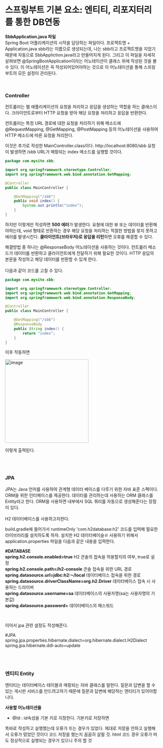 <h1>스프링부트 기본 요소: 엔티티, 리포지터리를 통한 DB연동</h1>

**SbbApplication.java 파일** <br>
Spring Boot 어플리케이션의 시작을 담당하는 파일이다.
프로젝트명 + Application.java sbb라는 이름으로 생성되는데, 나는 sbb라고 프로젝트명을 지었기 때문에 자동으로 SbbAppliction.java라고 만들어지게 된다.
그리고 이 파일을 자세히 살펴보면 @SpringBootApplication이라는 어노테이션이 클래스 위에 작성된 것을 볼 수 있다.
이 어노테이션은 꼭 작성되어있어야하는 것으로 이 어노테이션을 통해 스프링부트의 모든 설정이 관리된다.

<br>

<h3>Controller</h3>
컨트롤러는 웹 애플리케이션의 요청을 처리하고 응답을 생성하는 역할을 하는 클래스이다.
크라이언트로부터 HTTP 요청을 받아 해당 요청을 처리하고 응답을 반환한다.

컨트롤러는 특정 URL 경로에 대한 요청을 처리하기 위해 메소드에 @RequestMapping, @GetMapping, @PostMapping 등의 어노테이션을 사용하여 HTTP 메소드에 따른 요청을 처리한다.

이것은 추가로 작성한 MainController.class이다.
http://localhost:8080/sbb 요청이 발생하면 /sbb URL가 매핑되는 index 메소드를 실행할 것이다.

```java
package com.mysite.sbb;

import org.springframework.stereotype.Controller;
import org.springframework.web.bind.annotation.GetMapping;

@Controller
public class MainController {

    @GetMapping("/sbb")
    public void index() {
        System.out.println("index");
    }
}
```

하지만 이렇게만 작성하면 **500 에러**가 발생한다.
요쳥에 대한 뷰 또는 데이터를 반환해야하는데, void 형태로 반환하는 경우 해당 요청을 처리하는 적절한 방법을 찾지 못하고 에러를 발생시킨다.
**클라이언트(브라우저)로 응답을 리턴**하면 오류를 해결할 수 있다.

해결방법 중 하나는 @ResponseBody 어노테이션을 사용하는 것이다.
컨트롤러 메소드가 데이터를 반환하고 클라이언트에게 전달하기 위해 필요한 것이다.
HTTP 응답의 본문을 작성하고 해당 데이터를 반환할 수 있게 한다.
<br><br>
다음과 같이 코드를 고칠 수 있다.

```java
package com.mysite.sbb;

import org.springframework.stereotype.Controller;
import org.springframework.web.bind.annotation.GetMapping;
import org.springframework.web.bind.annotation.ResponseBody;

@Controller
public class MainController {

    @GetMapping("/sbb")
    @ResponseBody
    public String index() {
        return "index";
    }
}
```

이후 작동하면

<img width="274" alt="image" src="https://github.com/orieasy1/2023-2-WebStudy-backend/assets/129071350/8caa086e-a274-4870-8e09-2a39860d75b1">

이렇게 출력된다.

<br><br>

<h3>JPA</h3>
JPA는 Java 언어를 사용하여 관계형 데이터 베이스를 다루기 위한 자바 표준 스펙이다.
ORM을 위한 인터페이스를 제공한다.
데이터를 관리하는데 사용하는 ORM 클래스를 Entity라고 한다.
ORM을 사용하면 내부에서 SQL 쿼리를 자동으로 생성해준다는 장점이 있다.
<br><br>
H2 데이터베이스를 사용하고자한다.

build.gradle에 들어가서 runtimeOnly 'com.h2database:h2' 코드를 입력해 필요한 라이브러리를 설치하도록 하자.
설치한 H2 데이터베이슬ㄹ 사용하기 위해서 application.properties 파일을 다음과 같은 내용을 입력한다.
<br>

**#DATABASE** <br>
**spring.h2.console.enabled=true**    H2 콘솔의 접속을 허용할지의 여부, true로 설정 <br>
**spring.h2.console.path=/h2-console**    콘솔 접속을 위한 URL 경로 <br>
**spring.datasource.url=jdbc:h2:~/local**    데이터베이스 접속을 위한 경로 <br>
**spring.datasource.driverClassName=org.h2.Driver** 데이터베이스 접속 시 사용하는 드라이버 <br>
**spring.datasource.username=sa**  데이터베이스의 사용자명(sa는 사용자명의 기본값) <br>
**spring.datasource.password=**    데이터베이스의 패스워드<br>

<br>

이어서 jpa 관련 설정도 작성해준다.

#JPA <br>
spring.jpa.properties.hibernate.dialect=org.hibernate.dialect.H2Dialect <br>
spring.jpa.hibernate.ddl-auto=update <br>

<br><br>

<h3>엔티티 Entity</h3>
엔티티는 데이터베이스 테이블과 매핑되는 자바 클래스를 말한다.
질문과 답변을 할 수 있는 게시판 서비스를 만드려고하기 때문에 질문과 답변에 해당하는 엔티티가 있어야합니다.

**사용할 어노테이션들** <br>
 * @Id : id속성을 기본 키로 지정한다. 기본키로 저장하면 


똑바로 작성하고 실행했는데 오류가 뜨는 경우가 있었다.
제대로 저장을 안하고 실행해서 오류가 떴었던 것이다 코드 저장을 했는지 꼼꼼히 살필 것.
html 코드 경우 오류가 떠도 정상적으로 실행되는 경우가 있으니 주의 할 것